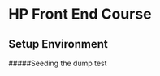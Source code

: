 HP Front End Course
====================

Setup Environment
-----------------

#####Seeding the dump
test